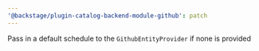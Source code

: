 ```yaml
---
'@backstage/plugin-catalog-backend-module-github': patch
---
```


Pass in a default schedule to the `GithubEntityProvider` if none is provided
